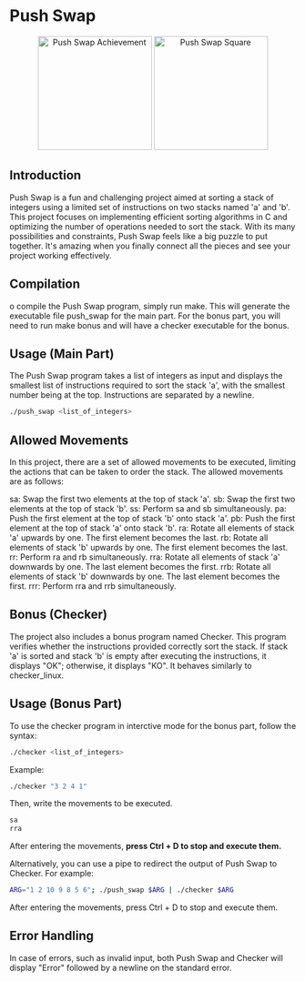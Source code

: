 # Push Swap

<p align="center">
  <img src="https://game.42sp.org.br/static/assets/achievements/push_swapm.png" alt="Push Swap Achievement" width="200" height="200">
  <img src="https://res.cloudinary.com/dfjub9qt4/image/upload/v1712254907/push_swap_42.png" alt="Push Swap Square" width="200" height="200">
</p>

## Introduction
Push Swap is a fun and challenging project aimed at sorting a stack of integers using a limited set of instructions on two stacks named 'a' and 'b'. This project focuses on implementing efficient sorting algorithms in C and optimizing the number of operations needed to sort the stack. With its many possibilities and constraints, Push Swap feels like a big puzzle to put together. It's amazing when you finally connect all the pieces and see your project working effectively.

## Compilation
o compile the Push Swap program, simply run make. This will generate the executable file push_swap for the main part. For the bonus part, you will need to run make bonus and will have a checker executable for the bonus.

## Usage (Main Part)
The Push Swap program takes a list of integers as input and displays the smallest list of instructions required to sort the stack 'a', with the smallest number being at the top. Instructions are separated by a newline.
```bash
./push_swap <list_of_integers>
```

## Allowed Movements
In this project, there are a set of allowed movements to be executed, limiting the actions that can be taken to order the stack. The allowed movements are as follows:

sa: Swap the first two elements at the top of stack 'a'.
sb: Swap the first two elements at the top of stack 'b'.
ss: Perform sa and sb simultaneously.
pa: Push the first element at the top of stack 'b' onto stack 'a'.
pb: Push the first element at the top of stack 'a' onto stack 'b'.
ra: Rotate all elements of stack 'a' upwards by one. The first element becomes the last.
rb: Rotate all elements of stack 'b' upwards by one. The first element becomes the last.
rr: Perform ra and rb simultaneously.
rra: Rotate all elements of stack 'a' downwards by one. The last element becomes the first.
rrb: Rotate all elements of stack 'b' downwards by one. The last element becomes the first.
rrr: Perform rra and rrb simultaneously.

## Bonus (Checker)
The project also includes a bonus program named Checker. This program verifies whether the instructions provided correctly sort the stack. If stack 'a' is sorted and stack 'b' is empty after executing the instructions, it displays "OK"; otherwise, it displays "KO". It behaves similarly to checker_linux.

## Usage (Bonus Part)
To use the checker program in interctive mode for the bonus part, follow the syntax:
```bash
./checker <list_of_integers>
```
Example:
```bash
./checker "3 2 4 1"
```
Then, write the movements to be executed. 
```bash
sa
rra
```
After entering the movements, **press Ctrl + D to stop and execute them.**

Alternatively, you can use a pipe to redirect the output of Push Swap to Checker. For example:
```bash
ARG="1 2 10 9 8 5 6"; ./push_swap $ARG | ./checker $ARG
```
After entering the movements, press Ctrl + D to stop and execute them.

## Error Handling

In case of errors, such as invalid input, both Push Swap and Checker will display "Error" followed by a newline on the standard error.

